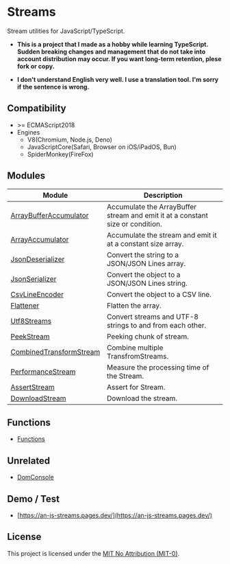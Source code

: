 # Streams
Stream utilities for JavaScript/TypeScript.

* **This is a project that I made as a hobby while learning TypeScript. Sudden breaking changes and management that do not take into account distribution may occur. If you want long-term retention, plese fork or copy.**

* **I don't understand English very well. I use a translation tool. I'm sorry if the sentence is wrong.**

## Compatibility
* \>= ECMAScript2018
* Engines
  * V8(Chromium, Node.js, Deno)
  * JavaScriptCore(Safari, Browser on iOS/iPadOS, Bun)
  * SpiderMonkey(FireFox)

## Modules
|Module|Description|
|-|-|
|[ArrayBufferAccumulator](ArrayBufferAccumulator/README.md)|Accumulate the ArrayBuffer stream and emit it at a constant size or condition.|
|[ArrayAccumulator](ArrayAccumulator/README.md)|Accumulate the stream and emit it at a constant size array.|
|[JsonDeserializer](JsonDeserializer/README.md)|Convert the string to a JSON/JSON Lines array.|
|[JsonSerializer](JsonSerializer/README.md)|Convert the object to a JSON/JSON Lines string.|
|[CsvLineEncoder](CsvLineEncoder/README.md)|Convert the object to a CSV line.|
|[Flattener](Flattener/README.md)|Flatten the array.|
|[Utf8Streams](Utf8Streams/README.md)|Convert streams and UTF-8 strings to and from each other.|
|[PeekStream](PeekStream/README.md)|Peeking chunk of stream.|
|[CombinedTransformStream](CombinedTransformStream/README.md)|Combine multiple TransfromStreams.|
|[PerformanceStream](PerformanceStream/README.md)|Measure the processing time of the Stream.|
|[AssertStream](AssertStream/README.md)|Assert for Stream.|
|[DownloadStream](DownloadStream/README.md)|Download the stream.|

## Functions
* [Functions](./funcs/README.md)

## Unrelated
* [DomConsole](./misc/DomConsole/README.md)

## Demo / Test
* [https://an-js-streams.pages.dev/](https://an-js-streams.pages.dev/)

## License
This project is licensed under the [MIT No Attribution (MIT-0)](LICENSE).